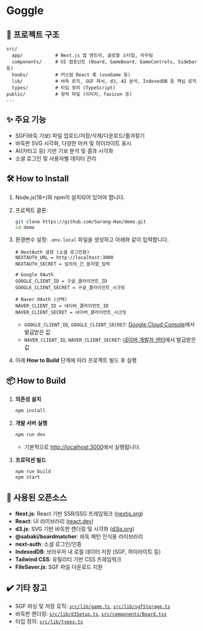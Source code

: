 # Goggle

## 📁 프로젝트 구조

```
src/
  app/            # Next.js 앱 엔트리, 글로벌 스타일, 라우팅
  components/     # UI 컴포넌트 (Board, GameBoard, GameControls, Sidebar 등)
  hooks/          # 커스텀 React 훅 (useGame 등)
  lib/            # 바둑 로직, SGF 파서, d3, AI 분석, IndexedDB 등 핵심 로직
  types/          # 타입 정의 (TypeScript)
public/           # 정적 파일 (이미지, favicon 등)
...
```

## ✨ 주요 기능

- SGF(바둑 기보) 파일 업로드/저장/삭제/다운로드/즐겨찾기
- 바둑판 SVG 시각화, 다양한 마커 및 하이라이트 표시
- AI(카타고 등) 기반 기보 분석 및 결과 시각화
- 소셜 로그인 및 사용자별 데이터 관리


## 🛠️ How to Install

1. Node.js(18+)와 npm이 설치되어 있어야 합니다.
2. 프로젝트 클론:
   ```sh
   git clone https://github.com/Sarang-Han/demo.git
   cd demo
   ```
3. 환경변수 설정: `.env.local` 파일을 생성하고 아래와 같이 입력합니다.
   ```
   # NextAuth 설정 (소셜 로그인용)
   NEXTAUTH_URL = http://localhost:3000
   NEXTAUTH_SECRET = 임의의_긴_문자열_입력

   # Google OAuth
   GOOGLE_CLIENT_ID = 구글_클라이언트_ID
   GOOGLE_CLIENT_SECRET = 구글_클라이언트_시크릿

   # Naver OAuth (선택)
   NAVER_CLIENT_ID = 네이버_클라이언트_ID
   NAVER_CLIENT_SECRET = 네이버_클라이언트_시크릿
   ```
   - `GOOGLE_CLIENT_ID`, `GOOGLE_CLIENT_SECRET`: [Google Cloud Console](https://console.cloud.google.com/)에서 발급받은 값
   - `NAVER_CLIENT_ID`, `NAVER_CLIENT_SECRET`: [네이버 개발자 센터](https://developers.naver.com/)에서 발급받은 값

4. 아래 **How to Build** 단계에 따라 프로젝트 빌드 후 실행

## 📦 How to Build

1. **의존성 설치**
   ```sh
   npm install
   ```
2. **개발 서버 실행**
   ```sh
   npm run dev
   ```
   - 기본적으로 [http://localhost:3000](http://localhost:3000)에서 실행됩니다.

3. **프로덕션 빌드**
   ```sh
   npm run build
   npm start
   ```

## 👀 사용된 오픈소스

- **Next.js**: React 기반 SSR/SSG 프레임워크 ([nextjs.org](https://nextjs.org/))
- **React**: UI 라이브러리 ([react.dev](https://react.dev/))
- **d3.js**: SVG 기반 바둑판 렌더링 및 시각화 ([d3js.org](https://d3js.org/))
- **@sabaki/boardmatcher**: 바둑 패턴 인식용 라이브러리
- **next-auth**: 소셜 로그인/인증
- **IndexedDB**: 브라우저 내 로컬 데이터 저장 (SGF, 하이라이트 등)
- **Tailwind CSS**: 유틸리티 기반 CSS 프레임워크
- **FileSaver.js**: SGF 파일 다운로드 지원


## ✔️ 기타 참고

- SGF 파싱 및 저장 로직: [`src/lib/game.ts`](src/lib/game.ts), [`src/lib/sgfStorage.ts`](src/lib/sgfStorage.ts)
- 바둑판 렌더링: [`src/lib/d3Setup.ts`](src/lib/d3Setup.ts), [`src/components/Board.tsx`](src/components/Board.tsx)
- 타입 정의: [`src/lib/types.ts`](src/lib/types.ts)